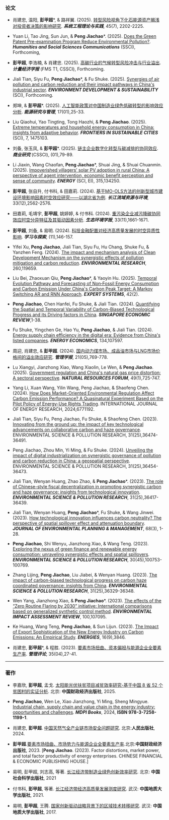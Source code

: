 ### **论文**
- 肖建忠, 温阳, **彭甲超***, & 路祥翼. (2025). [转型风险视角下化石能源资产搁浅对投资者决策的影响研究](https://sysengi.cjoe.ac.cn/CN/10.12011/SETP2023-2499). ***系统工程理论与实践***, 45(7), 2202-2225.

- Yuan Li, Tao Jing, Sun Jun, & **Peng Jiachao***. (2025). [Does the Green Patent Pre-examination Program Reduce Environmental Pollution?](). ***Humanities and Social Sciences Communications*** (SSCI), Forthcoming,

- **彭甲超**, 李浩楠, & 肖建忠. (2025). [高碳行业的气候转型风险冲击与行业溢出](https://link.cnki.net/urlid/10.1738.F.20250625.1324.022). ***计量经济学报*** (FMS T1, CSSCI), Forthcoming.

- Jiali Tian, Siyu Fu, **Peng Jiachao***, & Fu Shuke. (2025). [Synergies of air pollution and carbon reduction and their impact pathways in China's industrial sector](https://doi.org/10.1007/s10668-025-06155-x). ***ENVIRONMENT DEVELOPMENT & SUSTAINABILITY*** (SCI), Forthcoming.

- 郑坤, & **彭甲超***. (2025). [人工智能政策对中国制造业绿色低碳转型的影响效应分析](https://kns.cnki.net/kcms2/article/abstract?v=4OORb77KhuJQBdfB5zXmM3cbB2VgtH_Xbpf-okq1Z-Ajt6fldprcxWeJOL_vaeX_AOUGXoX6PvB-rY_1t3AC9u0NY0zj_7hxboa0zGaqh7UNochaX9pkZcVV_cj5YLETvMF0HbZ4mPrS_TlGqomQHCjyx02u29RFykU01aih8neBqb9sdyZVIQ==&uniplatform=NZKPT&language=CHS). ***能源研究与管理***, 17(01),25-33.

- Liu Qiaohui, Yao Tingting, Tong Haozhi, & **Peng Jiachao**. (2025). [Extreme temperatures and household energy consumption in China: insights from adaptive behavior](https://www.frontiersin.org/journals/sustainable-cities/articles/10.3389/frsc.2025.1475103/full). ***FRONTIERS IN SUSTAINABLE CITIES*** (SCI), 7, 1475103.

- 刘备, 张玉凤, & **彭甲超***. (2025). [链主企业数字化转型与碳减排的协同效应](https://kns.cnki.net/kcms2/article/abstract?v=4OORb77KhuKPwFDdSkbTlIUZMXkexm0fQeMiak86aqbJSX_Pgd-n9CXLZ9CIfFfd71tvAynnezKm8cxUKK5oDiAsE4725WxQ-CnWpBvJSwaP27-gRgxEn4vYpSvLelVYeXfTyXUh4G1h7QrX4ZPnHMnHEewgMtU1a3Zl4rYp4mFjaJhXFu3sKw==&uniplatform=NZKPT&language=CHS). ***商业研究*** (CSSCI), (01),79-89.

- Li Jiaxin, Wang Chaofan, **Peng Jiachao***, Shuai Jing, & Shuai Chuanmin. (2025). [Impoverished villagers’ solar PV adoption in rural China: A perspective of agent intervention, economic benefit perception and sense of community](https://doi.org/10.1016/j.energy.2024.134250). ***ENERGY*** (SCI, EI), 315,134250.

- **彭甲超**, 张自升, 付书科, & 田嘉莉. (2024). [基于MO-OLS方法的创新型城市建设环境影响因素时空效应研究——以湖北省为例](https://kns.cnki.net/kcms2/article/abstract?v=4OORb77KhuK5vKLYWWDiNNmwP6i0pTF9v1x4uj6g3xokK6oKCcR7MPOIPEL22nCv-svo4R5nlP-yFBLW8SBJHEqUHP1CjwyfWVqN-_BzzDgiOBsHwLxb1FMgRv1Q1O0Ij0BgFIlXiF4ZwjYheM4PqKP9l1lX0VqaTLgOCKDGY48Go2kbQ1CJBA==&uniplatform=NZKPT&language=CHS). ***长江流域资源与环境***, 33(12),2562-2576.

- 田嘉莉, 毛靖宇, **彭甲超**, 姚婷婷, & 付书科. (2024). [重污染企业减污降碳协同效应时空分异特征及其驱动因素分析](https://www.jeesci.com/CN/10.16258/j.cnki.1674-5906.2024.11.001). ***生态环境学报***, 33(11),1661-1671.

- **彭甲超**, 刘备, & 易明. (2024). [科技金融配置对经济高质量发展的时空异质性影响](https://kns.cnki.net/kcms2/article/abstract?v=4OORb77KhuKPwFDdSkbTlIUZMXkexm0fQeMiak86aqZMVGsoSchw7RGLNuwD5sj_-x2G-johsFlOG6VwsGsVsaw-7wKKsvukXTjDXoT4ORK6qcGUeZ_xxCeLUBJ6J2uSPw-DfR9uI_8rDyuYnE7nWgk9WN-P_AAYuDAMJ5jzPeai4jVQ-ZyyHQ==&uniplatform=NZKPT&language=CHS). ***学习与探索***, (11),146-157.

- Yifei Xu, **Peng Jiachao**, Jiali Tian, Siyu Fu, Hu Chang, Shuke Fu, & Yanzhen Feng. (2024). [The impact and mechanism analysis of Clean Development Mechanism on the synergistic effects of pollution mitigation and carbon reduction](https://doi.org/10.1016/j.envres.2024.119659). ***ENVIRONMENTAL RESEARCH***, 260,119659.

- Liu Bei, Zhaoxuan Qiu, **Peng Jiachao***, & Yaoyin Hu. (2025). [Temporal Evolution Pathway and Forecasting of Non‐Fossil Energy Consumption and Carbon Emission Under China's Carbon Peak Target: A Markov Switching AR and RNN Approach](https://doi.org/10.1111/exsy.13755). ***EXPERT SYSTEMS***, 42(2).
  
- **Peng Jiachao**, Chen Hanfei, Fu Shuke, & Jiali Tian. (2024). [Quantifying the Spatial and Temporal Variability of Carbon-Biased Technological Progress and its Driving factors in China](https://doi.org/10.1142/S0217590824470192). ***SINGAPORE ECONOMIC REVIEW***,1-38.
  
- Fu Shuke, Yingchen Ge, Hao Yu, **Peng Jiachao**, & Jiali Tian. (2024). [Energy supply chain efficiency in the digital era: Evidence from China's listed companies](https://doi.org/10.1016/j.eneco.2024.107597). ***ENERGY ECONOMICS***, 134,107597.

- 周迎, 肖建忠, & **彭甲超**. (2024). [国内动力煤市场、成品油市场与LNG市场价格间的溢出效应研究](https://kns.cnki.net/kcms2/article/abstract?v=4OORb77KhuIToXkR9IGp2YDLpIYD05BNYy-jNajfTd9dLrrWssdKPTvjTCxoUlTG4b_4PMs8d5YaN51kPSq52zGg7NJAiWZIo5W7pKnWxyTKHL3_Ljy0k3uN6XVrczbYI66YJbJm9FhmFvUYwif5s4TeJSHrSCfDVD0GkkqhPy0l5HiSKJ2dxg==&uniplatform=NZKPT&language=CHS). ***管理学报***, 21(05),769-778.

- Lu Xiangyi, Jianzhong Xiao, Wang Xiaolin, Le Wen, & **Peng Jiachao**. (2025). [Government regulation and China's natural gas price distortion: A sectoral perspective](https://doi.org/10.1111/1477-8947.12410). ***NATURAL RESOURCES FORUM***, 49(1),725-747.
  
- Yang Li, Xuan Wang, Yilin Wang, Peng Jiachao, & Shaofeng Chen. (2024). [How Does Market-Oriented Environmental Regulation Affect Carbon Emission Performance? A Quasinatural Experiment Based on the Pilot Policy of Energy-Use Rights Trading](https://doi.org/10.1155/2024/6771192). INTERNATIONAL JOURNAL OF ENERGY RESEARCH, 2024,6771192.

- Jiali Tian, Siyu Fu, Peng Jiachao, Fu Shuke, & Shaofeng Chen. (2023). [Innovating from the ground up: the impact of key technological advancements on collaborative carbon and haze governance](https://doi.org/10.1007/s11356-023-31611-4). ENVIRONMENTAL SCIENCE & POLLUTION RESEARCH, 31(25),36474-36491.

- Peng Jiachao, Zhou Min, Yi Ming, & Fu Shuke. (2024). [Unveiling the impact of digital industrialization on synergistic governance of pollution and carbon reduction in China: a geospatial perspective](https://doi.org/10.1007/s11356-023-31225-w). ENVIRONMENTAL SCIENCE & POLLUTION RESEARCH, 31(25),36454-36473.

- Jiali Tian, Wenyan Huang, Zhao Zhao, & **Peng Jiachao***. (2023). [The role of Chinese-style fiscal decentralization in promoting synergistic carbon and haze governance: insights from technological innovation](https://doi.org/10.1007/s11356-023-30660-z). ***ENVIRONMENTAL SCIENCE & POLLUTION RESEARCH***, 31(25),36417-36439.

- Jiali Tian, Wenyan Huang, **Peng Jiachao***, Fu Shuke, & Wang Jinwei. (2023). [How technological innovation influences carbon neutrality? The perspective of spatial spillover effect and attenuation boundary](https://doi.org/10.1080/09640568.2023.2268267). ***JOURNAL OF ENVIRONMENTAL PLANNING & MANAGEMENT***, 68(3), 1-28.

- **Peng Jiachao**, Shi Wenyu, Jianzhong Xiao, & Wang Teng. (2023). [Exploring the nexus of green finance and renewable energy consumption: unraveling synergistic effects and spatial spillovers](https://doi.org/10.1007/s11356-023-29444-2). ***ENVIRONMENTAL SCIENCE & POLLUTION RESEARCH***, 30(45),100753-100769.

- Zhang Lijing, **Peng Jiachao**, Liu Jiabei, & Wenyan Huang. (2023). [The impact of carbon-biased technological progress on carbon haze coordinated governance: insights from China](https://doi.org/10.1007/s11356-023-28614-6). ***ENVIRONMENTAL SCIENCE & POLLUTION RESEARCH***, 31(25),36329-36348.

- Wen Yang, Jianzhong Xiao, & **Peng Jiachao***. (2023). [The effects of the “Zero Routine Flaring by 2030” initiative: International comparisons based on generalized synthetic control method](https://doi.org/10.1016/j.eiar.2023.107095). ***ENVIRONMENTAL IMPACT ASSESSMENT REVIEW***, 100,107095.
  
- Ke Huang, Wang Teng, **Peng Jiachao**, & Sun Lijun. (2023). [The Impact of Export Sophistication of the New Energy Industry on Carbon Emissions: An Empirical Study](https://doi.org/10.3390/en16093846). ***ENERGIES***, 16(9),3846.

- 肖建忠, **彭甲超***, & 程胜. (2023). [要素市场扭曲、资本偏袒与能源企业全要素生产率](http://123.57.61.11/jweb_glpl/CN/Y2023/V35/I4/27). ***管理评论***, 35(04),27-41.

---

### **著作**
- 李嘉欣, **彭甲超**, 孟戈. [太阳能光伏扶贫项目减贫效率研究-基于中国 8 省 52 个贫困村的实证分析](). 北京: **中国财政经济出版社**, 2025.

- **Peng Jiachao**, Wen Le, Xiao Jianzhong, Yi Ming, Sheng Mingyue. [Industrial chain, supply chain and value chain in the energy industry: opportunities and challenges](https://doi.org/10.3390/books978-3-7258-1200-4). ***MDPI Books***, 2024, **ISBN 978-3-7258-1199-1**.

- 肖建忠, **彭甲超**. [中国天然气全产业链市场安全问题研究](https://baike.baidu.com/item/%E4%B8%AD%E5%9B%BD%E5%A4%A9%E7%84%B6%E6%B0%94%E5%85%A8%E4%BA%A7%E4%B8%9A%E9%93%BE%E5%B8%82%E5%9C%BA%E5%AE%89%E5%85%A8%E9%97%AE%E9%A2%98%E7%A0%94%E7%A9%B6/65086412). 北京:**人民出版社**, 2024.

- **彭甲超**.[要素市场扭曲、市场势力与能源企业全要素生产率](https://baike.baidu.com/item/%E8%A6%81%E7%B4%A0%E5%B8%82%E5%9C%BA%E6%89%AD%E6%9B%B2%E3%80%81%E5%B8%82%E5%9C%BA%E5%8A%BF%E5%8A%9B%E4%B8%8E%E8%83%BD%E6%BA%90%E4%BC%81%E4%B8%9A%E5%85%A8%E8%A6%81%E7%B4%A0%E7%94%9F%E4%BA%A7%E7%8E%87/63410751#:~:text=%E6%9C%AC%E4%B9%A6%E5%9F%BA%E4%BA%8E%E8%B5%84%E6%BA%90%E9%94%99%E9%85%8D,%E8%A1%8C%E4%B8%9ATFP%E6%8D%9F%E5%A4%B1%E3%80%82).北京:**中国财政经济出版社**, 2023. [**Peng Jiachao**. (2023). Factor distortions, market power, and total factor productivity of energy enterprises. CHINESE FINANCIAL & ECONOMIC PUBLISHING HOUSE.]

- 易明, 彭甲超, 刘志高, 等著. [长江经济带制造业绿色创新效率研究](https://baike.baidu.com/item/%E9%95%BF%E6%B1%9F%E7%BB%8F%E6%B5%8E%E5%B8%A6%E5%88%B6%E9%80%A0%E4%B8%9A%E7%BB%BF%E8%89%B2%E5%88%9B%E6%96%B0%E6%95%88%E7%8E%87%E7%A0%94%E7%A9%B6). 北京: **中国社会科学出版社**, 2021

- 付书科, **彭甲超**, 等著. [长江经济带经济高质量发展测度研究](). 武汉: **中国地质大学出版社**, 2021.

- 易明, **彭甲超**, 王腾. [国家创新驱动战略背景下的区域技术转移研究](https://baike.baidu.com/item/%E5%9B%BD%E5%AE%B6%E5%88%9B%E6%96%B0%E9%A9%B1%E5%8A%A8%E6%88%98%E7%95%A5%E8%83%8C%E6%99%AF%E4%B8%8B). 武汉: **中国地质大学出版社**, 2017.
